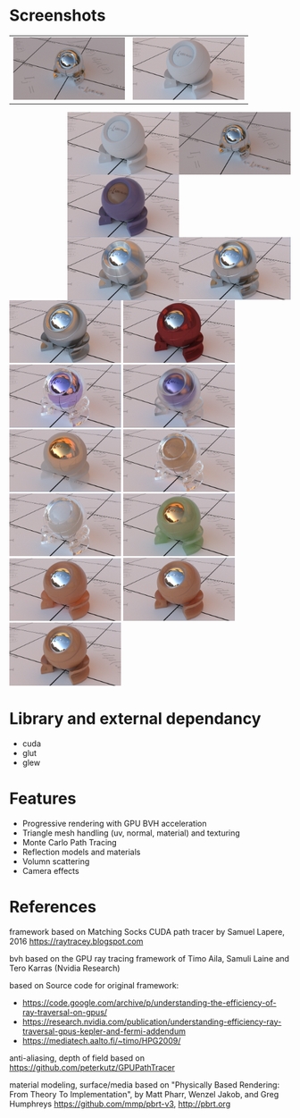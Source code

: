 # Screenshots
<table> <tr>
    <td> <img src="renderingResult/specularReflection.PNG" alt="Drawing" style="width: 200px;"/> </td>
    <td> <img src="renderingResult/lambertian.PNG" alt="Drawing" style="width: 200px;"/> </td>
    </tr></table>
<img src="renderingResult/specularReflection.PNG" width="200" style="float: right;">

<img src="renderingResult/lambertian.PNG" width="200" style="float: right;">

<img src="renderingResult/plastic.PNG" width="200" style="float: right;">

<img src="renderingResult/microfacetReflection.PNG" width="200" style="float: right;">

<img src="renderingResult/microfacetAnisotropic01.PNG" width="200" style="float: right;">

<img src="renderingResult/microfacetAnisotropic02.PNG" width="200">

<img src="renderingResult/fresnelBlend.PNG" width="200">

<img src="renderingResult/specularGlass.PNG" width="200">

<img src="renderingResult/roughGlass.PNG" width="200">

<img src="renderingResult/mediumSmoke.PNG" width="200">

<img src="renderingResult/mediumTea.PNG" width="200">

<img src="renderingResult/mediumMilk.PNG" width="200">

<img src="renderingResult/mediumJade.PNG" width="200">

<img src="renderingResult/bssrdf50.PNG" width="200">

<img src="renderingResult/bssrdf200.PNG" width="200">

<img src="renderingResult/bssrdf800.PNG" width="200">

# Library and external dependancy
- cuda
- glut
- glew

# Features
- Progressive rendering with GPU BVH acceleration
- Triangle mesh handling (uv, normal, material) and texturing
- Monte Carlo Path Tracing
- Reflection models and materials
- Volumn scattering
- Camera effects

# References

framework based on Matching Socks CUDA path tracer by Samuel Lapere, 2016 https://raytracey.blogspot.com

bvh based on the GPU ray tracing framework of Timo Aila, Samuli Laine and Tero Karras (Nvidia Research)

based on Source code for original framework: 
- https://code.google.com/archive/p/understanding-the-efficiency-of-ray-traversal-on-gpus/
- https://research.nvidia.com/publication/understanding-efficiency-ray-traversal-gpus-kepler-and-fermi-addendum
- https://mediatech.aalto.fi/~timo/HPG2009/

anti-aliasing, depth of field based on https://github.com/peterkutz/GPUPathTracer

material modeling, surface/media based on "Physically Based Rendering: From Theory To Implementation", by Matt Pharr, Wenzel Jakob, and Greg Humphreys https://github.com/mmp/pbrt-v3, http://pbrt.org



